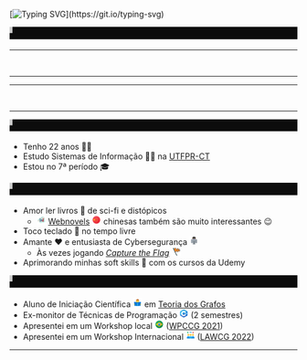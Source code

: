 [![Typing SVG](https://readme-typing-svg.herokuapp.com?font=VT323&size=100&pause=1000&center=true&vCenter=true&width=1000&height=100&lines=Ol%C3%A1!+Eu+sou+o+Thiago.;Seja+muito+bem+vindo!)](https://git.io/typing-svg)

![animation.svg](assets/animation.svg)


---

<br>

---

---

<br>

---

![animation2.svg](assets/animation2.svg)

* Tenho 22 anos 🙋‍♂️
* Estudo Sistemas de Informação 👨‍💻 na [UTFPR-CT][9]
* Estou no 7ª período 🎓

![animation3.svg](assets/animation3.svg)

* Amor ler livros 📖 de sci-fi e distópicos 
    * ![webnovel.png](assets/webnovel.png) [Webnovels][8] ![china.png](assets/china.png) chinesas também são muito interessantes 😉
* Toco teclado 🎹 no tempo livre 
* Amante ❤️ e entusiasta de Cybersegurança ![hacker.png](assets/hacker.png)
    * Às vezes jogando [*Capture the Flag*][7] ![flag.png](assets/flag.png)
* Aprimorando minhas soft skills 💬 com os cursos da Udemy

![animation4.svg](assets/animation4.svg)

* Aluno de Iniciação Científica ![science.png](assets/science.png) em [Teoria dos Grafos][6]
* Ex-monitor de Técnicas de Programação ![c++.png](assets/cplusplus.png) (2 semestres)
* <span>Apresentei em um Workshop local ![brasil.png](assets/brasil.png) ([WPCCG 2021][4])
* Apresentei em um Workshop Internacional ![international.png](assets/international.png) ([LAWCG 2022][5])

---

[1]: <https://www.markdownguide.org/> "Markdown Guide"
[2]: <https://github.com/> "Github"
[3]: <https://pages.github.com/> "Github Pages"
[4]: <http://www.wpccg.pro.br/wpccg2021/> "An Extended Adjacency Lemma for Graph Edge-Coloring"
[5]: <https://www.lawcg.mat.br/lawcg22/> "A New Bound for the Sum of Squares of Degrees in a Class 2 Graph"
[6]: <https://en.wikipedia.org/wiki/Graph_theory> "Teoria dos Grafos"
[7]: <https://en.wikipedia.org/wiki/Capture_the_flag_(cybersecurity)> "Capture the Flag"
[8]: <https://en.wikipedia.org/wiki/Web_fiction> "Webnovel"
[9]: <http://www.utfpr.edu.br/campus/curitiba> "UTFPR-CT"
[10]: <https://github.com/ThiagoHFMC/compass-pb/tree/main/sprint_01/notes> "Notes"


